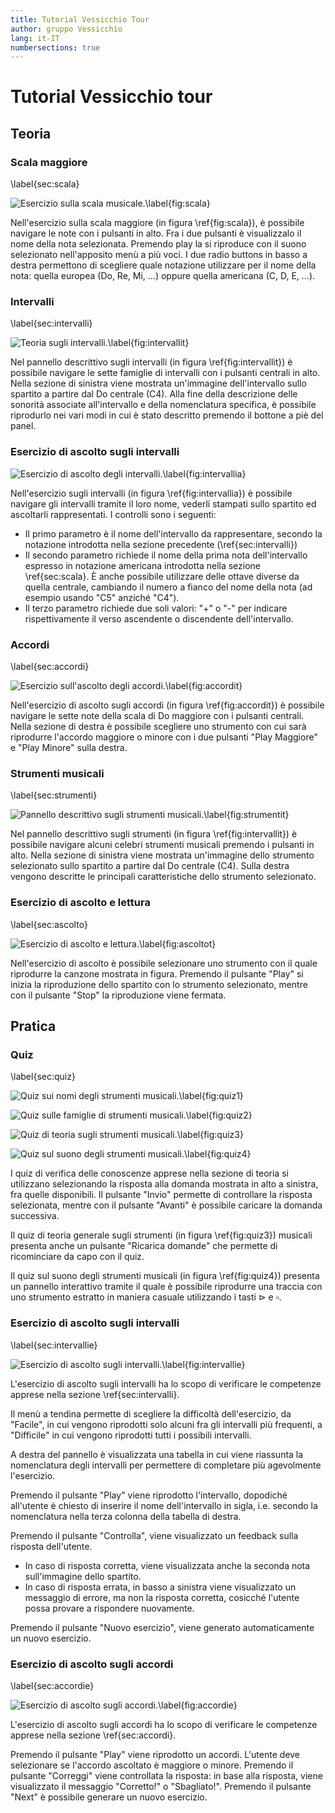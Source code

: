 ```yaml
---
title: Tutorial Vessicchio Tour
author: gruppo Vessicchio
lang: it-IT
numbersections: true
---
```


# Tutorial Vessicchio tour

## Teoria

### Scala maggiore
\label{sec:scala}

![Esercizio sulla scala musicale.\label{fig:scala}](immagini/scala.jpg)

Nell'esercizio sulla scala maggiore (in figura \ref{fig:scala}), è possibile navigare le note con i pulsanti in alto. Fra i due pulsanti è visualizzalo il nome della nota selezionata. Premendo play la si riproduce con il suono selezionato nell'apposito menù a più voci. I due radio buttons in basso a destra permettono di scegliere quale notazione utilizzare per il nome della nota: quella europea (Do, Re, Mi, ...) oppure quella americana (C, D, E, ...).

### Intervalli
\label{sec:intervalli}

![Teoria sugli intervalli.\label{fig:intervallit}](immagini/intervallit.jpg)

Nel pannello descrittivo sugli intervalli (in figura \ref{fig:intervallit}) è possibile navigare le sette famiglie di intervalli con i pulsanti centrali in alto. Nella sezione di sinistra viene mostrata un'immagine dell'intervallo sullo spartito a partire dal Do centrale (C4). Alla fine della descrizione delle sonorità associate all'intervallo e della nomenclatura specifica, è possibile riprodurlo nei vari modi in cui è stato descritto premendo il bottone a piè del panel.

### Esercizio di ascolto sugli intervalli

![Esercizio di ascolto degli intervalli.\label{fig:intervallia}](immagini/intervallia.jpg)

Nell'esercizio sugli intervalli (in figura \ref{fig:intervallia}) è possibile navigare gli intervalli tramite il loro nome, vederli stampati sullo spartito ed ascoltarli rappresentati. I controlli sono i seguenti:

- Il primo parametro è il nome dell'intervallo da rappresentare, secondo la notazione introdotta nella sezione precedente (\ref{sec:intervalli})
- Il secondo parametro richiede il nome della prima nota dell'intervallo espresso in notazione americana introdotta nella sezione \ref{sec:scala}. È anche possibile utilizzare delle ottave diverse da quella centrale, cambiando il numero a fianco del nome della nota (ad esempio usando "C5" anziché "C4").
- Il terzo parametro richiede due soli valori: "+" o "-" per indicare rispettivamente il verso ascendente o discendente dell'intervallo.

### Accordi
\label{sec:accordi}

![Esercizio sull'ascolto degli accordi.\label{fig:accordit}](immagini/accordit.jpg)

Nell'esercizio di ascolto sugli accordi (in figura \ref{fig:accordit}) è possibile navigare le sette note della scala di Do maggiore con i pulsanti centrali. Nella sezione di destra è possibile scegliere uno strumento con cui sarà riprodurre l'accordo maggiore o minore con i due pulsanti "Play Maggiore" e "Play Minore" sulla destra.

### Strumenti musicali
\label{sec:strumenti}

![Pannello descrittivo sugli strumenti musicali.\label{fig:strumentit}](immagini/strumentit.jpg)

Nel pannello descrittivo sugli strumenti (in figura \ref{fig:intervallit}) è possibile navigare alcuni celebri strumenti musicali premendo i pulsanti in alto. Nella sezione di sinistra viene mostrata un'immagine dello strumento selezionato sullo spartito a partire dal Do centrale (C4). Sulla destra vengono descritte le principali caratteristiche dello strumento selezionato.

### Esercizio di ascolto e lettura
\label{sec:ascolto}

![Esercizio di ascolto e lettura.\label{fig:ascoltot}](immagini/ascoltot.jpg)

Nell'esercizio di ascolto è possibile selezionare uno strumento con il quale riprodurre la canzone mostrata in figura. Premendo il pulsante "Play" si inizia la riproduzione dello spartito con lo strumento selezionato, mentre con il pulsante "Stop" la riproduzione viene fermata.

## Pratica

### Quiz
\label{sec:quiz}

![Quiz sui nomi degli strumenti musicali.\label{fig:quiz1}](immagini/quiz1.jpg)

![Quiz sulle famiglie di strumenti musicali.\label{fig:quiz2}](immagini/quiz2.jpg)

![Quiz di teoria sugli strumenti musicali.\label{fig:quiz3}](immagini/quiz3.jpg)

![Quiz sul suono degli strumenti musicali.\label{fig:quiz4}](immagini/quiz4.jpg)

I quiz di verifica delle conoscenze apprese nella sezione di teoria si utilizzano selezionando la risposta alla domanda mostrata in alto a sinistra, fra quelle disponibili. Il pulsante "Invio" permette di controllare la risposta selezionata, mentre con il pulsante "Avanti" è possibile caricare la domanda successiva.

Il quiz di teoria generale sugli strumenti (in figura \ref{fig:quiz3}) musicali presenta anche un pulsante "Ricarica domande" che permette di ricominciare da capo con il quiz.

Il quiz sul suono degli strumenti musicali (in figura \ref{fig:quiz4}) presenta un pannello interattivo tramite il quale è possibile riprodurre una traccia con uno strumento estratto in maniera casuale utilizzando i tasti $\triangleright$ e $\square$.

### Esercizio di ascolto sugli intervalli
\label{sec:intervallie}

![Esercizio di ascolto sugli intervalli.\label{fig:intervallie}](immagini/intervallie.jpg)

L'esercizio di ascolto sugli intervalli ha lo scopo di verificare le competenze apprese nella sezione \ref{sec:intervalli}.

Il menù a tendina permette di scegliere la difficoltà dell'esercizio, da "Facile", in cui vengono riprodotti solo alcuni fra gli intervalli più frequenti, a "Difficile" in cui vengono riprodotti tutti i possibili intervalli.

A destra del pannello è visualizzata una tabella in cui viene riassunta la nomenclatura degli intervalli per permettere di completare più agevolmente l'esercizio.

Premendo il pulsante "Play" viene riprodotto l'intervallo, dopodiché all'utente è chiesto di inserire il nome dell'intervallo in sigla, i.e. secondo la nomenclatura nella terza colonna della tabella di destra.

Premendo il pulsante "Controlla", viene visualizzato un feedback sulla risposta dell'utente. 

- In caso di risposta corretta, viene visualizzata anche la seconda nota sull'immagine dello spartito.
- In caso di risposta errata, in basso a sinistra viene visualizzato un messaggio di errore, ma non la risposta corretta, cosicché l'utente possa provare a rispondere nuovamente.

Premendo il pulsante "Nuovo esercizio", viene generato automaticamente un nuovo esercizio.

### Esercizio di ascolto sugli accordi
\label{sec:accordie}

![Esercizio di ascolto sugli accordi.\label{fig:accordie}](immagini/accordie.jpg)

L'esercizio di ascolto sugli accordi ha lo scopo di verificare le competenze apprese nella sezione \ref{sec:accordi}.

Premendo il pulsante "Play" viene riprodotto un accordi. L'utente deve selezionare se l'accordo ascoltato è maggiore o minore. Premendo il pulsante "Correggi" viene controllata la risposta: in base alla risposta, viene visualizzato il messaggio "Corretto!" o "Sbagliato!". Premendo il pulsante "Next" è possibile generare un nuovo esercizio.


